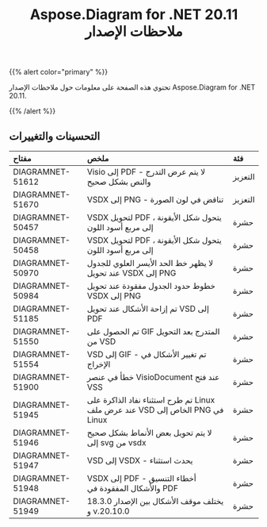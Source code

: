 ﻿---
title: Aspose.Diagram for .NET 20.11 ملاحظات الإصدار
type: docs
weight: 9
url: /ar/net/aspose-diagram-for-net-20-11-release-notes/
---
{{% alert color="primary" %}}

تحتوي هذه الصفحة على معلومات حول ملاحظات الإصدار Aspose.Diagram for .NET 20.11.

{{% /alert %}}
## **التحسينات والتغييرات**  ##

|**مفتاح**|**ملخص**|**فئة**|
|:- |:- |:- |
|DIAGRAMNET-51612|Visio إلى PDF - لا يتم عرض التدرج والنص بشكل صحيح|التعزيز|
|DIAGRAMNET-51670|VSDX إلى PNG - تناقض في لون الصورة|التعزيز|
|DIAGRAMNET-50457|VSDX لتحويل PDF ، يتحول شكل الأيقونة إلى مربع أسود اللون|حشرة|
|DIAGRAMNET-50458|VSDX لتحويل PDF ، يتحول شكل الأيقونة إلى مربع أسود اللون|حشرة|
|DIAGRAMNET-50970|لا يظهر خط الحد الأيسر العلوي للجدول عند تحويل VSDX إلى PNG|حشرة|
|DIAGRAMNET-50984|خطوط حدود الجدول مفقودة عند تحويل VSDX إلى PNG|حشرة|
|DIAGRAMNET-51185|تم إزاحة الأشكال عند تحويل VSD إلى PDF|حشرة|
|DIAGRAMNET-51550|تم الحصول على GIF المتدرج بعد التحويل من VSD|حشرة|
|DIAGRAMNET-51554|VSD إلى GIF - تم تغيير الأشكال في الإخراج|حشرة|
|DIAGRAMNET-51900|خطأ في عنصر VisioDocument عند فتح VSS|حشرة|
|DIAGRAMNET-51945|تم طرح استثناء نفاد الذاكرة على Linux عند عرض ملف VSD الخاص إلى PNG في Linux|حشرة|
|DIAGRAMNET-51946|لا يتم تحويل بعض الأنماط بشكل صحيح إلى svg من vsdx|حشرة|
|DIAGRAMNET-51947|VSD إلى VSDX - يحدث استثناء|حشرة|
|DIAGRAMNET-51948|VSDX إلى PDF - أخطاء التنسيق والأشكال المفقودة في PDF|حشرة|
|DIAGRAMNET-51949|يختلف موقف الأشكال بين الإصدار 18.3.0 و v.20.10.0|حشرة|



